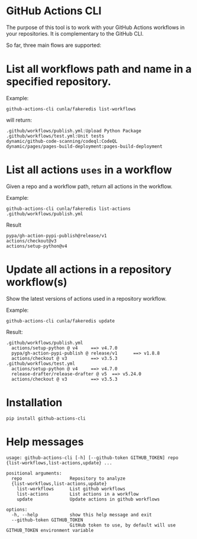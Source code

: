 GitHub Actions CLI
====================

The purpose of this tool is to work with your GitHub Actions workflows in your repositories.
It is complementary to the GitHub CLI.

So far, three main flows are supported:

# List all workflows path and name in a specified repository.

Example:

```shell
github-actions-cli cunla/fakeredis list-workflows
```
will return:

```text
.github/workflows/publish.yml:Upload Python Package
.github/workflows/test.yml:Unit tests
dynamic/github-code-scanning/codeql:CodeQL
dynamic/pages/pages-build-deployment:pages-build-deployment
```

# List all actions `uses` in a workflow

Given a repo and a workflow path, return all actions in the workflow.

Example:
```shell
github-actions-cli cunla/fakeredis list-actions .github/workflows/publish.yml
```

Result
```text
pypa/gh-action-pypi-publish@release/v1
actions/checkout@v3
actions/setup-python@v4
```

# Update all actions in a repository workflow(s)
Show the latest versions of actions used in a repository workflow.

Example:
```shell
github-actions-cli cunla/fakeredis update
```
Result:
```text
.github/workflows/publish.yml
  actions/setup-python @ v4     ==> v4.7.0
  pypa/gh-action-pypi-publish @ release/v1      ==> v1.8.8
  actions/checkout @ v3         ==> v3.5.3
.github/workflows/test.yml
  actions/setup-python @ v4     ==> v4.7.0
  release-drafter/release-drafter @ v5  ==> v5.24.0
  actions/checkout @ v3         ==> v3.5.3
```

# Installation

```shell
pip install github-actions-cli
```

# Help messages

```text
usage: github-actions-cli [-h] [--github-token GITHUB_TOKEN] repo {list-workflows,list-actions,update} ...

positional arguments:
  repo                  Repository to analyze
  {list-workflows,list-actions,update}
    list-workflows      List github workflows
    list-actions        List actions in a workflow
    update              Update actions in github workflows

options:
  -h, --help            show this help message and exit
  --github-token GITHUB_TOKEN
                        GitHub token to use, by default will use GITHUB_TOKEN environment variable
```